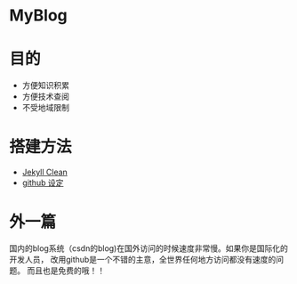 MyBlog
============

目的
============

* 方便知识积累
* 方便技术查阅
* 不受地域限制

搭建方法
============

* [Jekyll Clean](https://github.com/scotte/jekyll-clean)
* [github 设定](https://help.github.com/articles/setting-up-a-custom-domain-with-github-pages/)


外一篇
============

国内的blog系统（csdn的blog)在国外访问的时候速度非常慢。如果你是国际化的开发人员，
改用github是一个不错的主意，全世界任何地方访问都没有速度的问题。 而且也是免费的哦！！